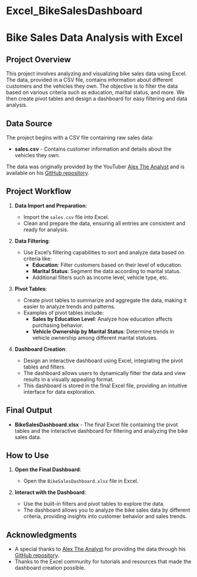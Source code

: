 # Excel_BikeSalesDashboard
# Bike Sales Data Analysis with Excel

## Project Overview

This project involves analyzing and visualizing bike sales data using Excel. The data, provided in a CSV file, contains information about different customers and the vehicles they own. The objective is to filter the data based on various criteria such as education, marital status, and more. We then create pivot tables and design a dashboard for easy filtering and data analysis.

## Data Source

The project begins with a CSV file containing raw sales data:

- **sales.csv** - Contains customer information and details about the vehicles they own.

The data was originally provided by the YouTuber [Alex The Analyst](https://www.youtube.com/c/AlexTheAnalyst) and is available on his [GitHub repository](https://github.com/AlexTheAnalyst).

## Project Workflow

1. **Data Import and Preparation**:
   - Import the `sales.csv` file into Excel.
   - Clean and prepare the data, ensuring all entries are consistent and ready for analysis.

2. **Data Filtering**:
   - Use Excel’s filtering capabilities to sort and analyze data based on criteria like:
     - **Education**: Filter customers based on their level of education.
     - **Marital Status**: Segment the data according to marital status.
     - Additional filters such as income level, vehicle type, etc.

3. **Pivot Tables**:
   - Create pivot tables to summarize and aggregate the data, making it easier to analyze trends and patterns.
   - Examples of pivot tables include:
     - **Sales by Education Level**: Analyze how education affects purchasing behavior.
     - **Vehicle Ownership by Marital Status**: Determine trends in vehicle ownership among different marital statuses.

4. **Dashboard Creation**:
   - Design an interactive dashboard using Excel, integrating the pivot tables and filters.
   - The dashboard allows users to dynamically filter the data and view results in a visually appealing format.
   - This dashboard is stored in the final Excel file, providing an intuitive interface for data exploration.

## Final Output

- **BikeSalesDashboard.xlsx** - The final Excel file containing the pivot tables and the interactive dashboard for filtering and analyzing the bike sales data.

## How to Use

1. **Open the Final Dashboard**:
   - Open the `BikeSalesDashboard.xlsx` file in Excel.

2. **Interact with the Dashboard**:
   - Use the built-in filters and pivot tables to explore the data.
   - The dashboard allows you to analyze the bike sales data by different criteria, providing insights into customer behavior and sales trends.

## Acknowledgments

- A special thanks to [Alex The Analyst](https://www.youtube.com/c/AlexTheAnalyst) for providing the data through his [GitHub repository](https://github.com/AlexTheAnalyst).
- Thanks to the Excel community for tutorials and resources that made the dashboard creation possible.
